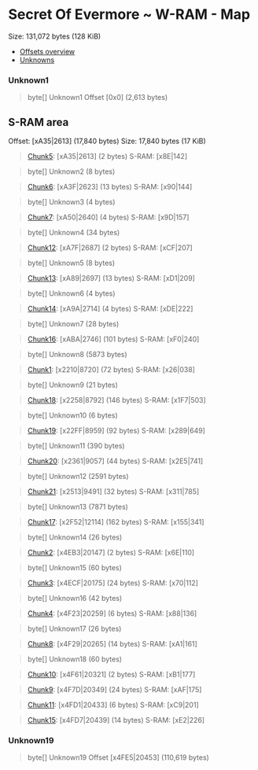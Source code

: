 ﻿# Secret Of Evermore ~ W-RAM - Map

Size: 131,072 bytes (128 KiB)

* [Offsets overview](WRAM-Offsets.md)
* [Unknowns](WRAM-Unknowns.md)

### Unknown1
> byte[] Unknown1 Offset [0x0]  (2,613 bytes)

## S-RAM area
Offset: [xA35|2613]  (17,840 bytes)
Size: 17,840 bytes (17 KiB)

> [Chunk5](Chunks/Chunk05.md): [xA35|2613]  (2 bytes)      S-RAM: [x8E|142]

> byte[] Unknown2 (8 bytes)

> [Chunk6](Chunks/Chunk06.md): [xA3F|2623]  (13 bytes)     S-RAM: [x90|144]

> byte[] Unknown3 (4 bytes)

> [Chunk7](Chunks/Chunk07.md): [xA50|2640]  (4 bytes)      S-RAM: [x9D|157]

> byte[] Unknown4 (34 bytes)

> [Chunk12](Chunks/Chunk12.md): [xA7F|2687]  (2 bytes)     S-RAM: [xCF|207]

> byte[] Unknown5 (8 bytes)

> [Chunk13](Chunks/Chunk13.md): [xA89|2697]  (13 bytes)    S-RAM: [xD1|209]

> byte[] Unknown6 (4 bytes)

> [Chunk14](Chunks/Chunk14.md): [xA9A|2714]  (4 bytes)     S-RAM: [xDE|222]

> byte[] Unknown7 (28 bytes)

> [Chunk16](Chunks/Chunk16.md): [xABA|2746]  (101 bytes)   S-RAM: [xF0|240]

> byte[] Unknown8 (5873 bytes)

> [Chunk1](Chunks/Chunk01.md): [x2210|8720]  (72 bytes)    S-RAM: [x26|038]

> byte[] Unknown9 (21 bytes)

> [Chunk18](Chunks/Chunk18.md): [x2258|8792]  (146 bytes)  S-RAM: [x1F7|503]

> byte[] Unknown10 (6 bytes)

> [Chunk19](Chunks/Chunk19.md): [x22FF|8959]  (92 bytes)   S-RAM: [x289|649]

> byte[] Unknown11 (390 bytes)

> [Chunk20](Chunks/Chunk20.md): [x2361|9057]  (44 bytes)   S-RAM: [x2E5|741]

> byte[] Unknown12 (2591 bytes)

> [Chunk21](Chunks/Chunk21.md): [x2513|9491]  (32 bytes)   S-RAM: [x311|785]

> byte[] Unknown13 (7871 bytes)

> [Chunk17](Chunks/Chunk17.md): [x2F52|12114]  (162 bytes) S-RAM: [x155|341]

> byte[] Unknown14 (26 bytes)

> [Chunk2](Chunks/Chunk02.md): [x4EB3|20147]  (2 bytes)    S-RAM: [x6E|110]

> byte[] Unknown15 (60 bytes)

> [Chunk3](Chunks/Chunk03.md): [x4ECF|20175]  (24 bytes)   S-RAM: [x70|112]

> byte[] Unknown16 (42 bytes)

> [Chunk4](Chunks/Chunk04.md): [x4F23|20259]  (6 bytes)    S-RAM: [x88|136]

> byte[] Unknown17 (26 bytes)

> [Chunk8](Chunks/Chunk08.md): [x4F29|20265]  (14 bytes)   S-RAM: [xA1|161]

> byte[] Unknown18 (60 bytes)

> [Chunk10](Chunks/Chunk10.md): [x4F61|20321]  (2 bytes)   S-RAM: [xB1|177]

> [Chunk9](Chunks/Chunk09.md): [x4F7D|20349]  (24 bytes)   S-RAM: [xAF|175]

> [Chunk11](Chunks/Chunk11.md): [x4FD1|20433]  (6 bytes)   S-RAM: [xC9|201]

> [Chunk15](Chunks/Chunk15.md): [x4FD7|20439]  (14 bytes)  S-RAM: [xE2|226]

### Unknown19
> byte[] Unknown19 Offset [x4FE5|20453]  (110,619 bytes)